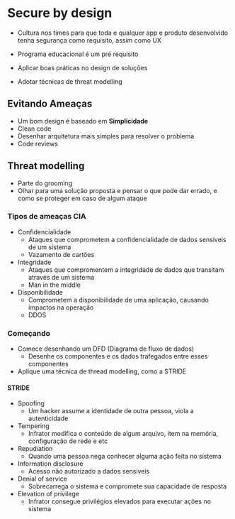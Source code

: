 # Secure by design

- Cultura nos times para que toda e qualquer app e produto desenvolvido tenha segurança como requisito, assim como UX

- Programa educacional é um pré requisito
- Aplicar boas práticas no design de soluções
- Adotar técnicas de threat modelling

## Evitando Ameaças

- Um bom design é baseado em **Simplicidade**
- Clean code
- Desenhar arquitetura mais simples para resolver o problema
- Code reviews

## Threat modelling

- Parte do grooming
- Olhar para uma solução proposta e pensar o que pode dar errado, e como se proteger em caso de algum ataque

### Tipos de ameaças CIA

- Confidencialidade
    - Ataques que comprometem a confidencialidade de dados sensíveis de um sistema
    - Vazamento de cartões
- Integridade
    - Ataques que compromentem a integridade de dados que transitam através de um sistema
    - Man in the middle
- Disponibilidade
    - Comprometem a disponibilidade de uma aplicação, causando impactos na operação
    - DDOS

### Começando

- Comece desenhando um DFD (Diagrama de fluxo de dados)
    - Desenhe os componentes e os dados trafegados entre esses componentes
- Aplique uma técnica de thread modelling, como a STRIDE

#### STRIDE

- Spoofing
    - Um hacker assume a identidade de outra pessoa, viola a autenticidade
- Tempering
    - Infrator modifica o conteúdo de algum arquivo, item na memória, configuração de rede e etc
- Repudiation
    - Quando uma pessoa nega conhecer alguma ação feita no sistema
- Information disclosure
    - Acesso não autorizado a dados sensíveis
- Denial of service
    - Sobrecarrega o sistema e compromete sua capacidade de resposta
- Elevation of privilege
    - Infrator consegue privilégios elevados para executar ações no sistema